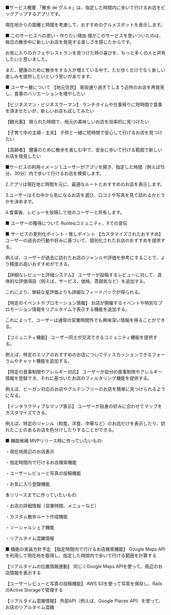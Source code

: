 ■サービス概要
「散歩 de グルメ」は、指定した時間内に歩いて行けるお店をピックアップするアプリです。

現在地からの距離と時間を考慮して、おすすめのグルメスポットを表示します。

■ このサービスへの思い・作りたい理由
僕がこのサービスを思いついたのは、毎日の散歩中に新しいお店を発見する楽しさを感じたからです。

お気に入りのカフェやレストランを見つけた時の喜びを、もっと多くの人と共有したいと思いました。

また、健康のために散歩をする人が増えている中で、ただ歩くだけでなく新しい楽しみを提供したいという思いがあります。

■ ユーザー層について
【地元住民】
普段通り過ぎてしまう近所のお店を再発見し、食事のバリエーションを増やしたい

【ビジネスマン・ビジネスウーマン】
ランチタイムや仕事帰りに短時間で食事を済ませたいが、新しいお店も試してみたい

【観光客】
限られた時間で、地元の美味しいお店を効率的に見つけたい

【子育て中の主婦・主夫】
子供と一緒に短時間で安心して行けるお店を見つけたい

【高齢者】
健康のために散歩を楽しむ中で、安全に歩いて行ける範囲で新しいお店を発見したい

■サービスの利用イメージ
1.ユーザーがアプリを開き、指定した時間（例えば15分、30分）内で歩いて行けるお店を検索します。

2.アプリは現在地と時間を元に、最適なルートとおすすめのお店を表示します。

3.ユーザーはその中から気になるお店を選び、口コミや写真を見て訪れるかどうかを決めます。

4.食事後、レビューを投稿して他のユーザーと共有します。

■ ユーザーの獲得について
Runteqコミュニティ、Xでの宣伝

■ サービスの差別化ポイント・推しポイント
【カスタマイズされたおすすめ】
ユーザーの過去の行動や好みに基づいて、個別化されたお店のおすすめを提供する。

例えば、ユーザーが過去に訪れたお店のジャンルや評価を参考にすることで、より精度の高いおすすめができる。

【詳細なレビューと評価システム】
ユーザーが投稿するレビューに対して、具体的な評価項目（例えば、サービス、価格、雰囲気など）を追加する。

これにより、単純な星評価よりも詳細なフィードバックが得られる。

【特定のイベントやプロモーション情報】
お店が開催するイベントや特別なプロモーション情報をリアルタイムで表示する機能を追加する。

これによって、ユーザーは通常の営業時間外でも興味深い情報を得ることができる。

【コミュニティ機能】
ユーザー同士が交流できるコミュニティ機能を提供する。

例えば、特定のエリアのおすすめのお店についてディスカッションできるフォーラムやチャット機能を追加する。

【特定の食事制限やアレルギー対応】
ユーザーが自分の食事制限やアレルギー情報を登録でき、それに基づいたお店のフィルタリング機能を提供する。

例えば、ビーガン対応のお店やグルテンフリーのお店を簡単に見つけられるようになる。

【インタラクティブなマップ表示】
ユーザーが自身の好みに合わせてマップをカスタマイズできる。

例えば、特定のジャンル（和食、洋食、中華など）のお店だけを表示したり、訪れたことのあるお店を色分けしたりすることができる。

■ 機能候補
MVPリリース時に作っていたいもの:

・現在地周辺のお店表示

・指定時間内で行けるお店検索機能

・ユーザーレビューと写真の投稿機能

・お気に入り登録機能


本リリースまでに作っていたいもの:

・お店の詳細情報（営業時間、メニューなど）

・カスタム散歩ルート作成機能

・ソーシャルシェア機能

・リアルタイム混雑情報

■ 機能の実装方針予定
【指定時間内で行けるお店検索機能】
Google Maps APIを利用して現在地を取得し、指定した時間内で歩いて行ける範囲を計算する

【リアルタイムの位置情報連動】
同じくGoogle Maps APIを使って、周辺のお店情報を表示する

【ユーザーレビューと写真の投稿機能】
AWS S3を使って写真を保存し、RailsのActive Storageで管理する

【リアルタイム混雑情報】
外部API（例えば、Google Places API）を使って、お店のリアルタイム混雑